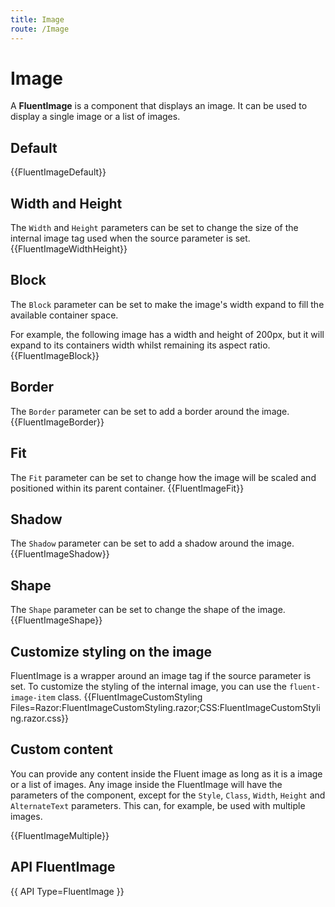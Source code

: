 ```yaml
---
title: Image
route: /Image
---
```


# Image
A **FluentImage** is a component that displays an image. It can be used to display a single image or a list of images.

## Default
{{FluentImageDefault}}

## Width and Height
The `Width` and `Height` parameters can be set to change the size of the internal image tag used when the source parameter is set.
{{FluentImageWidthHeight}}

## Block
The `Block` parameter can be set to make the image's width expand to fill the available container space.

For example, the following image has a width and height of 200px, but it will expand to its containers width whilst remaining its aspect ratio.
{{FluentImageBlock}}

## Border
The `Border` parameter can be set to add a border around the image.
{{FluentImageBorder}}

## Fit
The `Fit` parameter can be set to change how the image will be scaled and positioned within its parent container.
{{FluentImageFit}}

## Shadow
The `Shadow` parameter can be set to add a shadow around the image.
{{FluentImageShadow}}

## Shape
The `Shape` parameter can be set to change the shape of the image.
{{FluentImageShape}}

## Customize styling on the image
FluentImage is a wrapper around an image tag if the source parameter is set. To customize the styling of the internal image,
you can use the `fluent-image-item` class.
{{FluentImageCustomStyling Files=Razor:FluentImageCustomStyling.razor;CSS:FluentImageCustomStyling.razor.css}}

## Custom content
You can provide any content inside the Fluent image as long as it is a image or a list of images. Any image inside the FluentImage will have the parameters of the component,
except for the `Style`, `Class`, `Width`, `Height` and `AlternateText` parameters. This can, for example, be used with multiple images.

{{FluentImageMultiple}}

##  API FluentImage

{{ API Type=FluentImage }}
